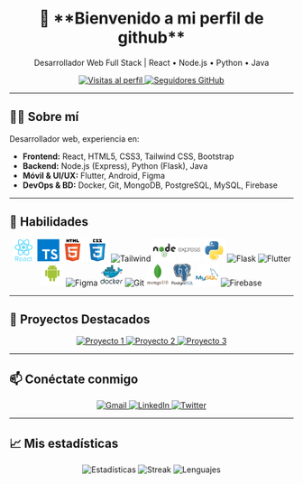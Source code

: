 <div align="center">
  <h1>👋 **Bienvenido a mi perfil de github**</h1>
  <p>Desarrollador Web Full Stack | React • Node.js • Python • Java</p>
  <p>
    <a href="https://komarev.com/ghpvc/?username=oliverio12">
      <img src="https://komarev.com/ghpvc/?username=oliverio12&label=Visitas%20al%20perfil&color=0e75b6&style=flat" alt="Visitas al perfil"/>
    </a>
    <a href="https://github.com/oliverio12">
      <img src="https://img.shields.io/github/followers/oliverio12?label=Seguidores&style=social" alt="Seguidores GitHub"/>
    </a>
  </p>
</div>

---

## 🧑‍💻 Sobre mí
Desarrollador web, experiencia en:
- **Frontend:** React, HTML5, CSS3, Tailwind CSS, Bootstrap  
- **Backend:** Node.js (Express), Python (Flask), Java  
- **Móvil & UI/UX:** Flutter, Android, Figma  
- **DevOps & BD:** Docker, Git, MongoDB, PostgreSQL, MySQL, Firebase  

---

## 🚀 Habilidades

<div align="center">
  <!-- Frontend -->
  <img src="https://raw.githubusercontent.com/devicons/devicon/master/icons/react/react-original-wordmark.svg"      alt="React"    width="40" height="40" />
  <img src="https://raw.githubusercontent.com/devicons/devicon/master/icons/typescript/typescript-original.svg" alt="TypeScript" width="40" height="40" />
  <img src="https://raw.githubusercontent.com/devicons/devicon/master/icons/html5/html5-original-wordmark.svg"   alt="HTML5" width="40" height="40" />
  <img src="https://raw.githubusercontent.com/devicons/devicon/master/icons/css3/css3-original-wordmark.svg"     alt="CSS3"    width="40" height="40" />
  <img src="https://www.vectorlogo.zone/logos/tailwindcss/tailwindcss-icon.svg"                                   alt="Tailwind" width="40" height="40" />

  <!-- Backend -->
  <img src="https://raw.githubusercontent.com/devicons/devicon/master/icons/nodejs/nodejs-original-wordmark.svg"   alt="Node.js"  width="40" height="40" />
  <img src="https://raw.githubusercontent.com/devicons/devicon/master/icons/express/express-original-wordmark.svg" alt="Express"  width="40" height="40" />
  <img src="https://raw.githubusercontent.com/devicons/devicon/master/icons/python/python-original.svg"            alt="Python"  width="40" height="40" />
  <img src="https://www.vectorlogo.zone/logos/palletsprojects_flask/palletsprojects_flask-ar21~v2.svg"                                 alt="Flask"    width="40" height="40" />

  <!-- Móvil & UI/UX -->
  <img src="https://www.vectorlogo.zone/logos/flutterio/flutterio-icon.svg"                                      alt="Flutter"  width="40" height="40" />
  <img src="https://raw.githubusercontent.com/devicons/devicon/master/icons/android/android-original-wordmark.svg" alt="Android"  width="40" height="40" />
  <img src="https://www.vectorlogo.zone/logos/figma/figma-icon.svg"                                               alt="Figma"    width="40" height="40" />

  <!-- DevOps & BD -->
  <img src="https://raw.githubusercontent.com/devicons/devicon/master/icons/docker/docker-original-wordmark.svg"   alt="Docker"   width="40" height="40" />
  <img src="https://raw.githubusercontent.com/devicons/devicon/master/icons/git/git-scm-icon.svg"                  alt="Git"      width="40" height="40" />
  <img src="https://raw.githubusercontent.com/devicons/devicon/master/icons/mongodb/mongodb-original-wordmark.svg" alt="MongoDB"  width="40" height="40" />
  <img src="https://raw.githubusercontent.com/devicons/devicon/master/icons/postgresql/postgresql-original-wordmark.svg" alt="PostgreSQL" width="40" height="40" />
  <img src="https://raw.githubusercontent.com/devicons/devicon/master/icons/mysql/mysql-original-wordmark.svg"     alt="MySQL"    width="40" height="40" />
  <img src="https://www.vectorlogo.zone/logos/firebase/firebase-icon.svg"                                         alt="Firebase" width="40" height="40" />
</div>

---

## 📂 Proyectos Destacados

<div align="center">
  <a href="https://github.com/oliverio12/proyecto-ejemplo-1">
    <img src="https://github-readme-stats.vercel.app/api/pin/?username=oliverio12&repo=proyecto-ejemplo-1&theme=radical" alt="Proyecto 1" />
  </a>
  <a href="https://github.com/oliverio12/proyecto-ejemplo-2">
    <img src="https://github-readme-stats.vercel.app/api/pin/?username=oliverio12&repo=proyecto-ejemplo-2&theme=radical" alt="Proyecto 2" />
  </a>
  <a href="https://github.com/oliverio12/proyecto-ejemplo-3">
    <img src="https://github-readme-stats.vercel.app/api/pin/?username=oliverio12&repo=proyecto-ejemplo-3&theme=radical" alt="Proyecto 3" />
  </a>
</div>

---

## 📫 Conéctate conmigo

<p align="center">
  <a href="mailto:rodrigozavaleta12@gmail.com">
    <img src="https://img.shields.io/badge/Email-D14836?style=for-the-badge&logo=gmail&logoColor=white" alt="Gmail"/>
  </a>
  <a href="https://www.linkedin.com/in/rodrigo-fernandez-761922270/">
    <img src="https://img.shields.io/badge/LinkedIn-0A66C2?style=for-the-badge&logo=linkedin&logoColor=white" alt="LinkedIn"/>
  </a>
  <a href="https://twitter.com/tu_usuario">
    <img src="https://img.shields.io/badge/Twitter-1DA1F2?style=for-the-badge&logo=twitter&logoColor=white" alt="Twitter"/>
  </a>
</p>

---

## 📈 Mis estadísticas

<div align="center">
  <img src="https://github-readme-stats.vercel.app/api?username=oliverio12&show_icons=true&theme=radical"       alt="Estadísticas" />
  <img src="https://github-readme-streak-stats.herokuapp.com/?user=oliverio12&theme=radical"                      alt="Streak" />
  <img src="https://github-readme-stats.vercel.app/api/top-langs/?username=oliverio12&layout=compact&theme=radical" alt="Lenguajes" />
</div>
